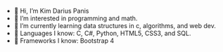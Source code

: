 - 👋 Hi, I’m Kim Darius Panis
- 👀 I’m interested in programming and math. 
- 🌱 I’m currently learning data structures in c, algorithms, and web dev. 
- 🔧 Languages I know: C, C#, Python, HTML5, CSS3, and SQL. 
- 🥽 Frameworks I know: Bootstrap 4
<!---
WhooperDar/WhooperDar is a ✨ special ✨ repository because its `README.md` (this file) appears on your GitHub profile.
You can click the Preview link to take a look at your changes.
--->
